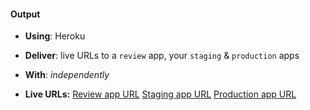 #### Output
- **Using**: Heroku
- **Deliver**: live URLs to a `review` app, your `staging` & `production` apps
- **With**: *independently*

- **Live URLs:**
[Review app URL](https://dplex-staging-pr-3.herokuapp.com/)
[Staging app URL](https://dplex-staging.herokuapp.com/)
[Production app URL](https://dplex.herokuapp.com/)
